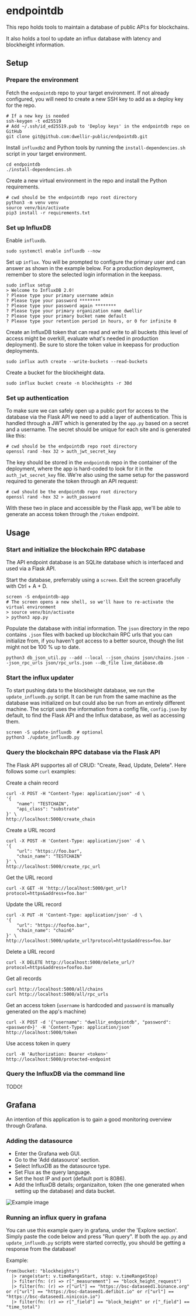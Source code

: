 # endpointdb

This repo holds tools to maintain a database of public API:s for blockchains.

It also holds a tool to update an influx database with latency and blockheight information.

## Setup

### Prepare the environment

Fetch the `endpointdb` repo to your target environment. If not already configured, you will need to create a new SSH key to add as a deploy key for the repo.

    # If a new key is needed
    ssh-keygen -t ed25519
    # Add ~/.ssh/id_ed25519.pub to 'Deploy keys' in the endpointdb repo on GitHub
    git clone git@github.com:dwellir-public/endpointdb.git

Install `influxdb2` and Python tools by running the `install-dependencies.sh` script in your target environment. 

    cd endpointdb
    ./install-dependencies.sh

Create a new virtual environment in the repo and install the Python requirements.

    # cwd should be the endpointdb repo root directory
    python3 -m venv venv
    source venv/bin/activate
    pip3 install -r requirements.txt


### Set up InfluxDB

Enable `influxdb`.

    sudo systemctl enable influxdb --now

Set up `influx`. You will be prompted to configure the primary user and can answer as shown in the example below. For a production deployment, remember to store the selected login information in the keepass.

    sudo influx setup
    > Welcome to InfluxDB 2.0!
    ? Please type your primary username admin
    ? Please type your password ********
    ? Please type your password again ********
    ? Please type your primary organization name dwellir
    ? Please type your primary bucket name default
    ? Please type your retention period in hours, or 0 for infinite 0

Create an InfluxDB token that can read and write to all buckets (this level of access might be overkill, evaluate what's needed in production deployment). Be sure to store the token value in keepass for production deployments.

    sudo influx auth create --write-buckets --read-buckets

Create a bucket for the blockheight data.

    sudo influx bucket create -n blockheights -r 30d

### Set up authentication

To make sure we can safely open up a public port for access to the database via the Flask API we need to add a layer of authentication. This is handled through a JWT which is generated by the `app.py` based on a secret and a username. The secret should be unique for each site and is generated like this:

    # cwd should be the endpointdb repo root directory
    openssl rand -hex 32 > auth_jwt_secret_key

The key should be stored in the `endpointdb` repo in the container of the deployment, where the app is hard-coded to look for it in the `auth_jwt_secret_key` file. We're also using the same setup for the password required to generate the token through an API request:

    # cwd should be the endpointdb repo root directory
    openssl rand -hex 32 > auth_password

With these two in place and accessible by the Flask app, we'll be able to generate an access token through the `/token` endpoint.

## Usage

### Start and initialize the blockchain RPC database

The API endpoint database is an SQLite database which is interfaced and used via a Flask API.

Start the database, preferrably using a `screen`. Exit the screen gracefully with Ctrl + A + D.

    screen -S endpointdb-app
    # The screen opens a new shell, so we'll have to re-activate the virtual environment
    > source venv/bin/activate
    > python3 app.py

Populate the database with initial information. The `json` directory in the repo contains `.json` files with backed up blockchain RPC urls that you can initialize from, if you haven't got access to a better source, though the list might not be 100 % up to date.

    python3 db_json_util.py --add --local --json_chains json/chains.json --json_rpc_urls json/rpc_urls.json --db_file live_database.db

### Start the influx updater

To start pushing data to the blockheight database, we run the `update_influxdb.py` script. It can be run from the same machine as the database was initialized on but could also be run from an entirely different machine. The script uses the information from a config file, `config.json` by default, to find the Flask API and the Influx database, as well as accessing them.

    screen -S update-influxdb  # optional
    python3 ./update_influxdb.py

### Query the blockchain RPC database via the Flask API

The Flask API supportes all of CRUD: "Create, Read, Update, Delete". Here follows some `curl` examples:

Create a chain record

    curl -X POST -H "Content-Type: application/json" -d \
    '{
        "name": "TESTCHAIN",
        "api_class": "substrate"
    }' \
    http://localhost:5000/create_chain

Create a URL record

    curl -X POST -H 'Content-Type: application/json' -d \
    '{
        "url": "https://foo.bar",
        "chain_name": "TESTCHAIN"
    }' \
    http://localhost:5000/create_rpc_url

Get the URL record

    curl -X GET -H 'http://localhost:5000/get_url?protocol=https&address=foo.bar'

Update the URL record

    curl -X PUT -H 'Content-Type: application/json' -d \
    '{
        "url": "https://foofoo.bar",
        "chain_name": "chain6"
    }' \
    http://localhost:5000/update_url?protocol=https&address=foo.bar

Delete a URL record

    curl -X DELETE http://localhost:5000/delete_url/?protocol=https&address=foofoo.bar

Get all records

    curl http://localhost:5000/all/chains
    curl http://localhost:5000/all/rpc_urls

Get an access token (`username` is hardcoded and `password` is manually generated on the app's machine)

    curl -X POST -d '{"username": "dwellir_endpointdb", "password": <password>}' -H 'Content-Type: application/json' http://localhost:5000/token

Use access token in query

    curl -H 'Authorization: Bearer <token>' http://localhost:5000/protected-endpoint

### Query the InfluxDB via the command line

TODO!

## Grafana

An intention of this application is to gain a good monitoring overview through Grafana.

### Adding the datasource

- Enter the Grafana web GUI.
- Go to the 'Add datasource' section.
- Select InfluxDB as the datasource type.
- Set Flux as the query language.
- Set the host IP and port (default port is 8086).
- Add the InfluxDB details; organizaiton, token (the one generated when setting up the database) and data bucket.

![Example image](grafana-datasource-setup.png?raw=true "Example image")

### Running an influx query in grafana

You can use this example query in grafana, under the 'Explore section'. Simply paste the code below and press "Run query". If both the `app.py` and `update_influxdb.py` scripts were started correctly, you should be getting a response from the database!

Example:

```
from(bucket: "blockheights")
  |> range(start: v.timeRangeStart, stop: v.timeRangeStop)
  |> filter(fn: (r) => r["_measurement"] == "block_height_request")
  |> filter(fn: (r) => r["url"] == "https://bsc-dataseed1.binance.org" or r["url"] == "https://bsc-dataseed1.defibit.io" or r["url"] == "https://bsc-dataseed1.ninicoin.io")
  |> filter(fn: (r) => r["_field"] == "block_height" or r["_field"] == "time_total")
```
